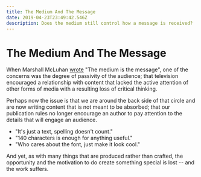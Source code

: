 ```yaml
---
title: The Medium And The Message
date: 2019-04-23T23:49:42.546Z
description: Does the medium still control how a message is received?
---
```

# The Medium And The Message

When Marshall McLuhan [wrote](https://en.wikipedia.org/wiki/The_medium_is_the_message) "The medium is the message", one of the concerns was the degree of passivity of the audience; that television encouraged a relationship with content that lacked the active attention of other forms of media with a resulting loss of critical thinking.

Perhaps now the issue is that we are around the back side of that circle and are now writing content that is not meant to be absorbed; that our publication rules no longer encourage an author to pay attention to the details that will engage an audience.
*  "It's just a text, spelling doesn't count."
*  "140 characters is enough for anything useful."
*  "Who cares about the font, just make it look cool."

And yet, as with many things that are produced rather than crafted, the opportunity and the motivation to do create something special is lost -- and the work suffers.


